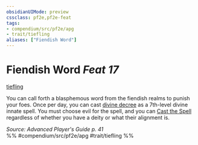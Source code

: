 ```yaml
---
obsidianUIMode: preview
cssclass: pf2e,pf2e-feat
tags:
- compendium/src/pf2e/apg
- trait/tiefling
aliases: ["Fiendish Word"]
---
```

# Fiendish Word  *Feat 17*  
[tiefling](../../rules/traits/tiefling-b1.md)  


You can call forth a blasphemous word from the fiendish realms to punish your foes. Once per day, you can cast [divine decree](../spells/divine-decree.md) as a 7th-level divine innate spell. You must choose evil for the spell, and you can [Cast the Spell](../../rules/actions/cast-a-spell.md) regardless of whether you have a deity or what their alignment is.

*Source: Advanced Player's Guide p. 41*  
%% #compendium/src/pf2e/apg #trait/tiefling %%